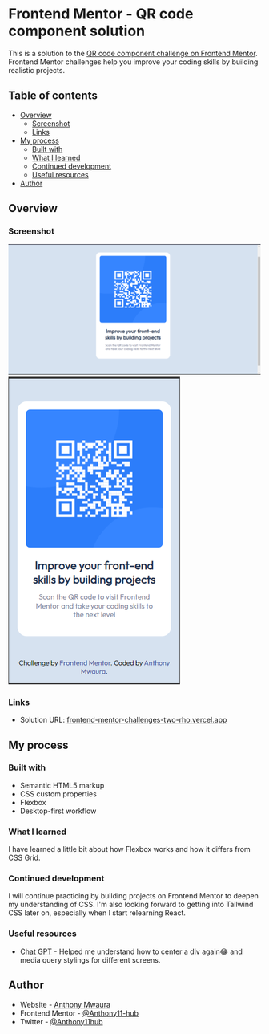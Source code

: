 # Frontend Mentor - QR code component solution

This is a solution to the [QR code component challenge on Frontend Mentor](https://www.frontendmentor.io/challenges/qr-code-component-iux_sIO_H). Frontend Mentor challenges help you improve your coding skills by building realistic projects.

## Table of contents

- [Overview](#overview)
  - [Screenshot](#screenshot)
  - [Links](#links)
- [My process](#my-process)
  - [Built with](#built-with)
  - [What I learned](#what-i-learned)
  - [Continued development](#continued-development)
  - [Useful resources](#useful-resources)
- [Author](#author)

## Overview

### Screenshot

![](Screenshot.png)
![](Screenshot-2.png)

### Links

- Solution URL: [frontend-mentor-challenges-two-rho.vercel.app](https://frontend-mentor-challenges-two-rho.vercel.app/)

## My process

### Built with

- Semantic HTML5 markup
- CSS custom properties
- Flexbox
- Desktop-first workflow

### What I learned

I have learned a little bit about how Flexbox works and how it differs from CSS Grid.

### Continued development

I will continue practicing by building projects on Frontend Mentor to deepen my understanding of CSS. I'm also looking forward to getting into Tailwind CSS later on, especially when I start relearning React.

### Useful resources

- [Chat GPT](https://chat.openai.com/) - Helped me understand how to center a div again😂 and media query stylings for different screens.

## Author

- Website - [Anthony Mwaura](https://github.com/Anthony11-hub)
- Frontend Mentor - [@Anthony11-hub](https://www.frontendmentor.io/profile/Anthony11-hub)
- Twitter - [@Anthony11hub](https://www.twitter.com/Anthony11hub)
